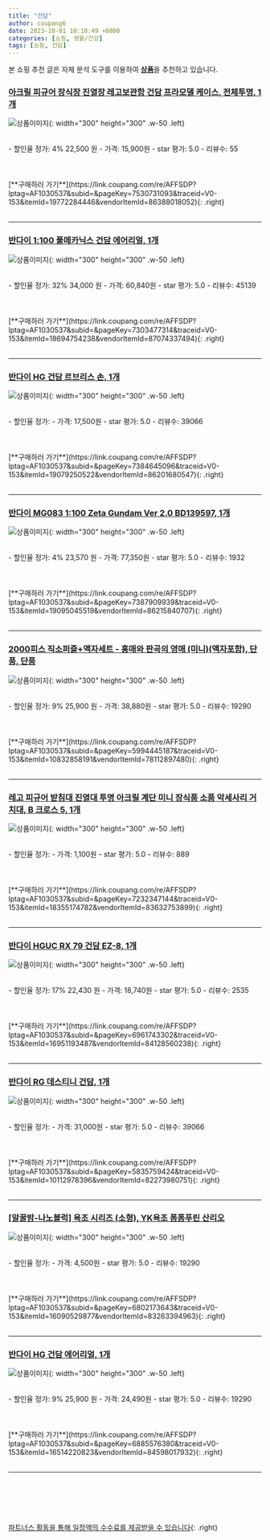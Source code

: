 ```yaml
---
title: "건담"
author: coupang6
date: 2023-10-01 10:10:49 +0800
categories: [쇼핑, 생활/건강]
tags: [쇼핑, 건담]
---
```


본 쇼핑 추천 글은 자체 분석 도구를 이용하여 [**상품**](https://link.coupang.com/a/bao1ui)을 추천하고 있습니다.

### [아크릴 피규어 장식장 진열장 레고보관함 건담 프라모델 케이스, 전체투명, 1개](https://link.coupang.com/re/AFFSDP?lptag=AF1030537&subid=&pageKey=7530731093&traceid=V0-153&itemId=19772284446&vendorItemId=86388018052)

![상품이미지](https://thumbnail6.coupangcdn.com/thumbnails/remote/230x230ex/image/vendor_inventory/665b/1715f30d6383d7e59a52e7dd5608131a4bac62594d9607aab2f5556e0f6a.jpg){: width="300" height="300" .w-50 .left}


<br>
- 할인율 정가: 4%  22,500   원
- 가격: 15,900원
- star 평가: 5.0
- 리뷰수: 55
<br>
<br>
<br>
<br>
[**구매하러 가기**](https://link.coupang.com/re/AFFSDP?lptag=AF1030537&subid=&pageKey=7530731093&traceid=V0-153&itemId=19772284446&vendorItemId=86388018052){: .right}
<br>
<br>

---

### [반다이 1:100 풀메카닉스 건담 에어리얼, 1개](https://link.coupang.com/re/AFFSDP?lptag=AF1030537&subid=&pageKey=7303477314&traceid=V0-153&itemId=18694754238&vendorItemId=87074337494)

![상품이미지](https://thumbnail10.coupangcdn.com/thumbnails/remote/230x230ex/image/rs_quotation_api/g8eqpbif/7af5b15f5cd441d097a550b98fa764e8.jpg){: width="300" height="300" .w-50 .left}


<br>
- 할인율 정가: 32%  34,000   원
- 가격: 60,840원
- star 평가: 5.0
- 리뷰수: 45139
<br>
<br>
<br>
<br>
[**구매하러 가기**](https://link.coupang.com/re/AFFSDP?lptag=AF1030537&subid=&pageKey=7303477314&traceid=V0-153&itemId=18694754238&vendorItemId=87074337494){: .right}
<br>
<br>

---

### [반다이 HG 건담 르브리스 손, 1개](https://link.coupang.com/re/AFFSDP?lptag=AF1030537&subid=&pageKey=7384645096&traceid=V0-153&itemId=19079250522&vendorItemId=86201680547)

![상품이미지](https://thumbnail10.coupangcdn.com/thumbnails/remote/230x230ex/image/retail/images/2023/06/07/9/5/9d2a8474-ae7e-4de1-80ea-b8d8e5acba32.jpg){: width="300" height="300" .w-50 .left}


<br>
- 할인율 정가: 
- 가격: 17,500원
- star 평가: 5.0
- 리뷰수: 39066
<br>
<br>
<br>
<br>
[**구매하러 가기**](https://link.coupang.com/re/AFFSDP?lptag=AF1030537&subid=&pageKey=7384645096&traceid=V0-153&itemId=19079250522&vendorItemId=86201680547){: .right}
<br>
<br>

---

### [반다이 MG083 1:100 Zeta Gundam Ver 2.0 BD139597, 1개](https://link.coupang.com/re/AFFSDP?lptag=AF1030537&subid=&pageKey=7387909939&traceid=V0-153&itemId=19095045519&vendorItemId=86215840707)

![상품이미지](https://thumbnail9.coupangcdn.com/thumbnails/remote/230x230ex/image/retail/images/2023/06/08/14/2/d675bdc1-adf2-48a8-b264-ea04f582b4e1.jpg){: width="300" height="300" .w-50 .left}


<br>
- 할인율 정가: 4%  23,570   원
- 가격: 77,350원
- star 평가: 5.0
- 리뷰수: 1932
<br>
<br>
<br>
<br>
[**구매하러 가기**](https://link.coupang.com/re/AFFSDP?lptag=AF1030537&subid=&pageKey=7387909939&traceid=V0-153&itemId=19095045519&vendorItemId=86215840707){: .right}
<br>
<br>

---

### [2000피스 직소퍼즐+액자세트 - 홍매와 판곡의 영매 (미니)(액자포함), 단품, 단품](https://link.coupang.com/re/AFFSDP?lptag=AF1030537&subid=&pageKey=5994445187&traceid=V0-153&itemId=10832858191&vendorItemId=78112897480)

![상품이미지](https://thumbnail10.coupangcdn.com/thumbnails/remote/230x230ex/image/vendor_inventory/b206/54294f17222200fe46677bb80e7bf9783bf9fb6e607f5a42e4d3e137bf1d.jpg){: width="300" height="300" .w-50 .left}


<br>
- 할인율 정가: 9%  25,900   원
- 가격: 38,880원
- star 평가: 5.0
- 리뷰수: 19290
<br>
<br>
<br>
<br>
[**구매하러 가기**](https://link.coupang.com/re/AFFSDP?lptag=AF1030537&subid=&pageKey=5994445187&traceid=V0-153&itemId=10832858191&vendorItemId=78112897480){: .right}
<br>
<br>

---

### [레고 피규어 받침대 진열대 투명 아크릴 계단 미니 장식품 소품 악세사리 거치대, B 크로스 5, 1개](https://link.coupang.com/re/AFFSDP?lptag=AF1030537&subid=&pageKey=7232347144&traceid=V0-153&itemId=18355174782&vendorItemId=83632753899)

![상품이미지](https://thumbnail6.coupangcdn.com/thumbnails/remote/230x230ex/image/vendor_inventory/3b81/0b00404178b974d281ce13c73ebc862181a3de869dbb62f8ace36ac18afb.jpg){: width="300" height="300" .w-50 .left}


<br>
- 할인율 정가: 
- 가격: 1,100원
- star 평가: 5.0
- 리뷰수: 889
<br>
<br>
<br>
<br>
[**구매하러 가기**](https://link.coupang.com/re/AFFSDP?lptag=AF1030537&subid=&pageKey=7232347144&traceid=V0-153&itemId=18355174782&vendorItemId=83632753899){: .right}
<br>
<br>

---

### [반다이 HGUC RX 79 건담 EZ-8, 1개](https://link.coupang.com/re/AFFSDP?lptag=AF1030537&subid=&pageKey=6961743302&traceid=V0-153&itemId=16951193487&vendorItemId=84128560238)

![상품이미지](https://thumbnail7.coupangcdn.com/thumbnails/remote/230x230ex/image/rs_quotation_api/bp7ggmrc/c2fadb827f2f409fbc41b62fd0be01ed.jpg){: width="300" height="300" .w-50 .left}


<br>
- 할인율 정가: 17%  22,430   원
- 가격: 18,740원
- star 평가: 5.0
- 리뷰수: 2535
<br>
<br>
<br>
<br>
[**구매하러 가기**](https://link.coupang.com/re/AFFSDP?lptag=AF1030537&subid=&pageKey=6961743302&traceid=V0-153&itemId=16951193487&vendorItemId=84128560238){: .right}
<br>
<br>

---

### [반다이 RG 데스티니 건담, 1개](https://link.coupang.com/re/AFFSDP?lptag=AF1030537&subid=&pageKey=5835759424&traceid=V0-153&itemId=10112978396&vendorItemId=82273980751)

![상품이미지](https://thumbnail10.coupangcdn.com/thumbnails/remote/230x230ex/image/vendor_inventory/f11d/dbc149aad013f29aae7acca0354a98ebf90574fd7e762c446bc9bdc9686c.jpg){: width="300" height="300" .w-50 .left}


<br>
- 할인율 정가: 
- 가격: 31,000원
- star 평가: 5.0
- 리뷰수: 39066
<br>
<br>
<br>
<br>
[**구매하러 가기**](https://link.coupang.com/re/AFFSDP?lptag=AF1030537&subid=&pageKey=5835759424&traceid=V0-153&itemId=10112978396&vendorItemId=82273980751){: .right}
<br>
<br>

---

### [[알꿀밤-나노블럭] 욕조 시리즈 (소형), YK욕조 폼폼푸린 산리오](https://link.coupang.com/re/AFFSDP?lptag=AF1030537&subid=&pageKey=6802173643&traceid=V0-153&itemId=16090529877&vendorItemId=83263394963)

![상품이미지](https://thumbnail9.coupangcdn.com/thumbnails/remote/230x230ex/image/vendor_inventory/d06e/a993d0d2df163336f0e8bd378be1f9acf422bb2f0776b43bc09936f461fa.jpg){: width="300" height="300" .w-50 .left}


<br>
- 할인율 정가: 
- 가격: 4,500원
- star 평가: 5.0
- 리뷰수: 19290
<br>
<br>
<br>
<br>
[**구매하러 가기**](https://link.coupang.com/re/AFFSDP?lptag=AF1030537&subid=&pageKey=6802173643&traceid=V0-153&itemId=16090529877&vendorItemId=83263394963){: .right}
<br>
<br>

---

### [반다이 HG 건담 에어리얼, 1개](https://link.coupang.com/re/AFFSDP?lptag=AF1030537&subid=&pageKey=6885576380&traceid=V0-153&itemId=16514220823&vendorItemId=84598017932)

![상품이미지](https://thumbnail8.coupangcdn.com/thumbnails/remote/230x230ex/image/vendor_inventory/e603/b2c0972eb5e0aead8a6d40096cd52eb7150e3e8f23b5fba0511b1ecceb53.jpg){: width="300" height="300" .w-50 .left}


<br>
- 할인율 정가: 9%  25,900   원
- 가격: 24,490원
- star 평가: 5.0
- 리뷰수: 19290
<br>
<br>
<br>
<br>
[**구매하러 가기**](https://link.coupang.com/re/AFFSDP?lptag=AF1030537&subid=&pageKey=6885576380&traceid=V0-153&itemId=16514220823&vendorItemId=84598017932){: .right}
<br>
<br>

---
<br><br><br><br><br> [파트너스 활동을 통해 일정액의 수수료를 제공받을 수 있습니다](https://link.coupang.com/a/bao1ui){: .right}